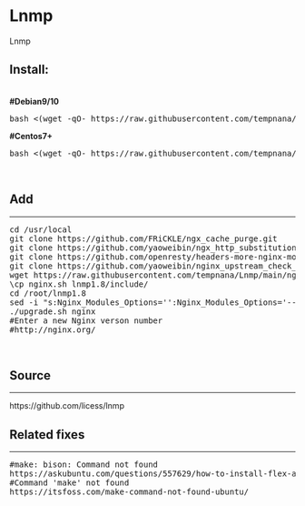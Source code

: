 # Lnmp
Lnmp

<h2>Install:</h2>
<br>
<b>#Debian9/10</b><br>
<pre>
bash <(wget -qO- https://raw.githubusercontent.com/tempnana/Lnmp/main/install-debian.sh)
</pre>
<b>#Centos7+</b><br>
<pre>
bash <(wget -qO- https://raw.githubusercontent.com/tempnana/Lnmp/main/install-centos.sh)
</pre>

<br>
<h2>Add</h2>
<hr>
<pre>
cd /usr/local
git clone https://github.com/FRiCKLE/ngx_cache_purge.git
git clone https://github.com/yaoweibin/ngx_http_substitutions_filter_module
git clone https://github.com/openresty/headers-more-nginx-module
git clone https://github.com/yaoweibin/nginx_upstream_check_module
wget https://raw.githubusercontent.com/tempnana/Lnmp/main/nginx.sh
\cp nginx.sh lnmp1.8/include/
cd /root/lnmp1.8
sed -i "s:Nginx_Modules_Options='':Nginx_Modules_Options='--add-module=/usr/local/ngx_http_substitutions_filter_module --add-module=/usr/local/ngx_cache_purge --add-module=/usr/local/headers-more-nginx-module --add-module=/usr/local/nginx_upstream_check_module':" lnmp.conf
./upgrade.sh nginx
#Enter a new Nginx verson number
#http://nginx.org/
</pre>
<br>
<h2>Source</h2>
<hr>
https://github.com/licess/lnmp
<br>
<h2>Related fixes</h2>
<hr>
<pre>
#make: bison: Command not found
https://askubuntu.com/questions/557629/how-to-install-flex-and-bison-error-can-not-locate-file
#Command 'make' not found
https://itsfoss.com/make-command-not-found-ubuntu/
</pre>
